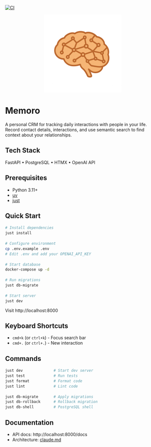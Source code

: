 [![CI](https://github.com/SergeNasr/memoro/actions/workflows/ci.yml/badge.svg)](https://github.com/SergeNasr/memoro/actions/workflows/ci.yml)

<p align="center">
  <img src="assets/banner.png" alt="Memoro Banner" width="50%">
</p>

# Memoro

A personal CRM for tracking daily interactions with people in your life. Record contact details, interactions, and use semantic search to find context about your relationships.

## Tech Stack

FastAPI • PostgreSQL • HTMX • OpenAI API

## Prerequisites

- Python 3.11+
- [uv](https://github.com/astral-sh/uv)
- [just](https://github.com/casey/just)

## Quick Start

```bash
# Install dependencies
just install

# Configure environment
cp .env.example .env
# Edit .env and add your OPENAI_API_KEY

# Start database
docker-compose up -d

# Run migrations
just db-migrate

# Start server
just dev
```

Visit http://localhost:8000

## Keyboard Shortcuts

- `cmd+k` (or `ctrl+k`) - Focus search bar
- `cmd+.` (or `ctrl+.`) - New interaction

## Commands

```bash
just dev              # Start dev server
just test             # Run tests
just format           # Format code
just lint             # Lint code

just db-migrate       # Apply migrations
just db-rollback      # Rollback migration
just db-shell         # PostgreSQL shell
```

## Documentation

- API docs: http://localhost:8000/docs
- Architecture: [claude.md](./claude.md)
